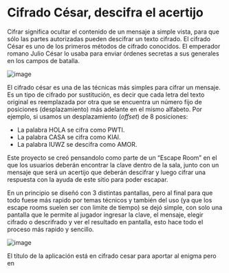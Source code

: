 # Cifrado César, descifra el acertijo

Cifrar significa ocultar el contenido de un mensaje a simple vista, para que sólo las partes autorizadas pueden descifrar un texto cifrado.
El cifrado César es uno de los primeros métodos de cifrado conocidos. El emperador romano Julio
César lo usaba para enviar órdenes secretas a sus generales en los campos de
batalla.

![image](https://user-images.githubusercontent.com/113146161/226067322-c8274f69-c6e5-4ff1-9818-96302d11b503.png)

El cifrado césar es una de las técnicas más simples para cifrar un mensaje. Es
un tipo de cifrado por sustitución, es decir que cada letra del texto original
es reemplazada por otra que se encuentra un número fijo de posiciones
(desplazamiento) más adelante en el mismo alfabeto.
Por ejemplo, si usamos un desplazamiento (_offset_) de 8 posiciones:

* La palabra HOLA se cifra como PWTI.
* La palabra CASA se cifra como KIAI.
* La palabra IUWZ se descifra como AMOR.

Este proyecto se creó pensandolo como parte de un “Escape Room” en el que los usuarios deberán encontrar la clave dentro de la sala, junto con un mensaje que será un acertijo que deberán descifrar y luego cifrar una respuesta con la ayuda de este sitio para poder escapar.

En un principio se diseñó con 3 distintas pantallas, pero al final para que todo fuese más rapido por temas técnicos y también del uso (ya que los escape rooms suelen ser con limite de tiempo) se dejó simple, con solo una pantalla que le permite al jugador ingresar la clave, el mensaje, elegir cifrado o descrifrado y ver el resultado en pantalla, esto hace todo el proceso más rapido y sencillo. 

![image](ttps://www.notion.so/Proyecto-1-Cipher-109b7793e53a4337a626f7197fe95947)

El título de la aplicación está en cifrado cesar para aportar al enigma pero en <title> el nombre esta bien para dar una pequeña pista. Los colores se mantuvieron neutrales y la imagen de fondo muestra distintos tipos de “candados” para darle un poco de ambientación acorde a la temática.